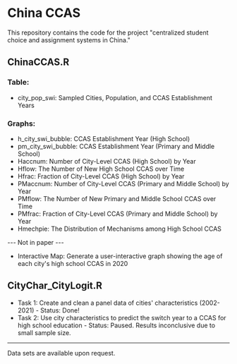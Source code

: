 # China CCAS

This repository contains the code for the project "centralized student choice and assignment systems in China."

## ChinaCCAS.R
### Table: 
- city_pop_swi: Sampled Cities, Population, and CCAS Establishment Years
### Graphs:
- h_city_swi_bubble: CCAS Establishment Year (High School)
- pm_city_swi_bubble: CCAS Establishment Year (Primary and Middle School)
- Haccnum: Number of City-Level CCAS (High School) by Year
- Hflow: The Number of New High School CCAS over Time
- Hfrac: Fraction of City-Level CCAS (High School) by Year
- PMaccnum: Number of City-Level CCAS (Primary and Middle School) by Year
- PMflow: The Number of New Primary and Middle School CCAS over Time
- PMfrac: Fraction of City-Level CCAS (Primary and Middle School) by Year
- Hmechpie: The Distribution of Mechanisms among High School CCAS

--- Not in paper ---

- Interactive Map: Generate a user-interactive graph showing the age of each city's high school CCAS in 2020

## CityChar_CityLogit.R

- Task 1: Create and clean a panel data of cities' characteristics (2002-2021) - Status: Done!
- Task 2: Use city characteristics to predict the switch year to a CCAS for high school education - Status: Paused. Results inconclusive due to small sample size.

---

Data sets are available upon request.